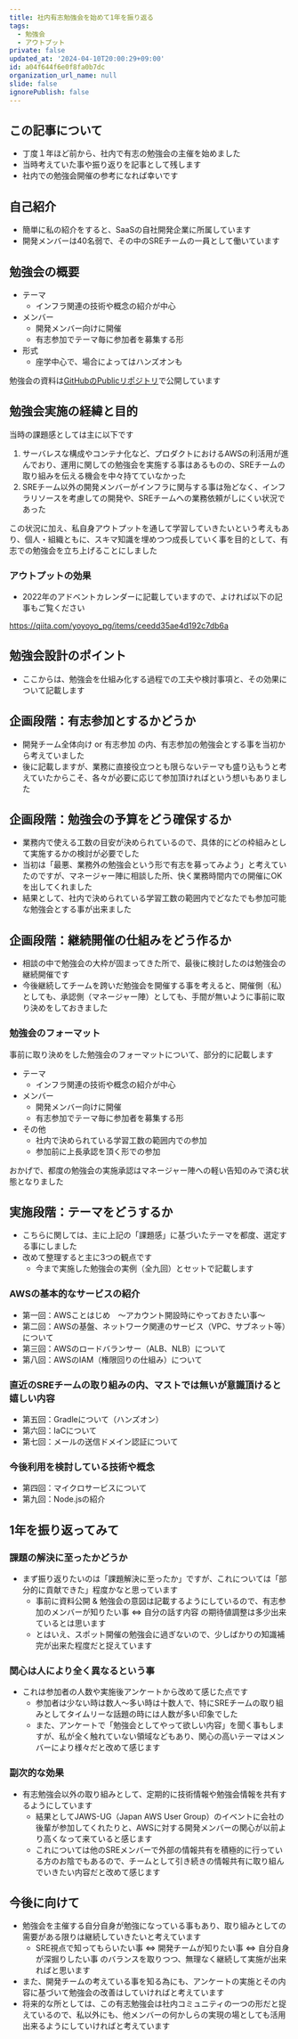 ```yaml
---
title: 社内有志勉強会を始めて1年を振り返る
tags:
  - 勉強会
  - アウトプット
private: false
updated_at: '2024-04-10T20:00:29+09:00'
id: a04f644f6e0f8fa0b7dc
organization_url_name: null
slide: false
ignorePublish: false
---
```

## この記事について

- 丁度１年ほど前から、社内で有志の勉強会の主催を始めました
- 当時考えていた事や振り返りを記事として残します
- 社内での勉強会開催の参考になれば幸いです

## 自己紹介

- 簡単に私の紹介をすると、SaaSの自社開発企業に所属しています
- 開発メンバーは40名弱で、その中のSREチームの一員として働いています

## 勉強会の概要

- テーマ
  - インフラ関連の技術や概念の紹介が中心
- メンバー
  - 開発メンバー向けに開催
  - 有志参加でテーマ毎に参加者を募集する形
- 形式
  - 座学中心で、場合によってはハンズオンも

勉強会の資料は[GitHubのPublicリポジトリ](https://github.com/yoyoyo-pg/infra-study)で公開しています

## 勉強会実施の経緯と目的

当時の課題感としては主に以下です

1. サーバレスな構成やコンテナ化など、プロダクトにおけるAWSの利活用が進んでおり、運用に関しての勉強会を実施する事はあるものの、SREチームの取り組みを伝える機会を中々持てていなかった
2. SREチーム以外の開発メンバーがインフラに関与する事は殆どなく、インフラリソースを考慮しての開発や、SREチームへの業務依頼がしにくい状況であった

この状況に加え、私自身アウトプットを通して学習していきたいという考えもあり、個人・組織ともに、スキマ知識を埋めつつ成長していく事を目的として、有志での勉強会を立ち上げることにしました

### アウトプットの効果

- 2022年のアドベントカレンダーに記載していますので、よければ以下の記事もご覧ください

https://qiita.com/yoyoyo_pg/items/ceedd35ae4d192c7db6a

## 勉強会設計のポイント

- ここからは、勉強会を仕組み化する過程での工夫や検討事項と、その効果について記載します

## 企画段階：有志参加とするかどうか

- 開発チーム全体向け or 有志参加 の内、有志参加の勉強会とする事を当初から考えていました
- 後に記載しますが、業務に直接役立つとも限らないテーマも盛り込もうと考えていたからこそ、各々が必要に応じて参加頂ければという想いもありました

## 企画段階：勉強会の予算をどう確保するか

- 業務内で使える工数の目安が決められているので、具体的にどの枠組みとして実施するかの検討が必要でした
- 当初は「最悪、業務外の勉強会という形で有志を募ってみよう」と考えていたのですが、マネージャー陣に相談した所、快く業務時間内での開催にOKを出してくれました
- 結果として、社内で決められている学習工数の範囲内でどなたでも参加可能な勉強会とする事が出来ました

## 企画段階：継続開催の仕組みをどう作るか

- 相談の中で勉強会の大枠が固まってきた所で、最後に検討したのは勉強会の継続開催です
- 今後継続してチームを跨いだ勉強会を開催する事を考えると、開催側（私）としても、承認側（マネージャー陣）としても、手間が無いように事前に取り決めをしておきました

### 勉強会のフォーマット

事前に取り決めをした勉強会のフォーマットについて、部分的に記載します

- テーマ
  - インフラ関連の技術や概念の紹介が中心
- メンバー
  - 開発メンバー向けに開催
  - 有志参加でテーマ毎に参加者を募集する形
- その他
  - 社内で決められている学習工数の範囲内での参加
  - 参加前に上長承認を頂く形での参加

おかげで、都度の勉強会の実施承認はマネージャー陣への軽い告知のみで済む状態となりました

## 実施段階：テーマをどうするか

- こちらに関しては、主に上記の「課題感」に基づいたテーマを都度、選定する事にしました
- 改めて整理すると主に3つの観点です
  - 今まで実施した勉強会の実例（全九回）とセットで記載します

### AWSの基本的なサービスの紹介

- 第一回：AWSことはじめ　～アカウント開設時にやっておきたい事～
- 第二回：AWSの基盤、ネットワーク関連のサービス（VPC、サブネット等）について
- 第三回：AWSのロードバランサー（ALB、NLB）について
- 第八回：AWSのIAM（権限回りの仕組み）について

### 直近のSREチームの取り組みの内、マストでは無いが意識頂けると嬉しい内容

- 第五回：Gradleについて（ハンズオン）
- 第六回：IaCについて
- 第七回：メールの送信ドメイン認証について

### 今後利用を検討している技術や概念

- 第四回：マイクロサービスについて
- 第九回：Node.jsの紹介

## 1年を振り返ってみて

### 課題の解決に至ったかどうか

- まず振り返りたいのは「課題解決に至ったか」ですが、これについては「部分的に貢献できた」程度かなと思っています
  - 事前に資料公開 & 勉強会の意図は記載するようにしているので、有志参加のメンバーが知りたい事 ⇔ 自分の話す内容 の期待値調整は多少出来ているとは思います
  - とはいえ、スポット開催の勉強会に過ぎないので、少しばかりの知識補完が出来た程度だと捉えています

### 関心は人により全く異なるという事

- これは参加者の人数や実施後アンケートから改めて感じた点です
  - 参加者は少ない時は数人～多い時は十数人で、特にSREチームの取り組みとしてタイムリーな話題の時には人数が多い印象でした
  - また、アンケートで「勉強会としてやって欲しい内容」を聞く事もしますが、私が全く触れていない領域などもあり、関心の高いテーマはメンバーにより様々だと改めて感じます

### 副次的な効果

- 有志勉強会以外の取り組みとして、定期的に技術情報や勉強会情報を共有するようにしています
  - 結果としてJAWS-UG（Japan AWS User Group）のイベントに会社の後輩が参加してくれたりと、AWSに対する開発メンバーの関心が以前より高くなって来ていると感じます
  - これについては他のSREメンバーで外部の情報共有を積極的に行っている方のお陰でもあるので、チームとして引き続きの情報共有に取り組んでいきたい内容だと改めて感じます

## 今後に向けて

- 勉強会を主催する自分自身が勉強になっている事もあり、取り組みとしての需要がある限りは継続していきたいと考えています
  - SRE視点で知ってもらいたい事 ⇔ 開発チームが知りたい事 ⇔ 自分自身が深掘りしたい事 のバランスを取りつつ、無理なく継続して実施が出来ればと思います
- また、開発チームの考えている事を知る為にも、アンケートの実施とその内容に基づいて勉強会の改善はしていければと考えています
- 将来的な所としては、この有志勉強会は社内コミュニティの一つの形だと捉えているので、私以外にも、他メンバーの何かしらの実現の場としても活用出来るようにしていければと考えています
